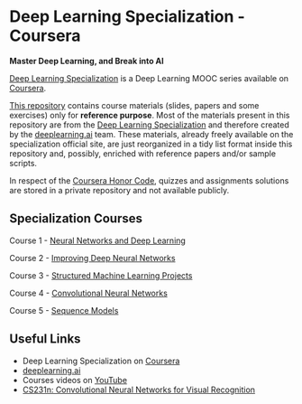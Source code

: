# Deep Learning Specialization - Coursera

**Master Deep Learning, and Break into AI**

[Deep Learning Specialization](https://www.coursera.org/specializations/deep-learning "Deep Learning Specialization on Coursera") is a Deep Learning MOOC series available on [Coursera](https://www.coursera.org/ "Coursera - Online Courses and Credentials From Top Educators."). 

[This repository](https://github.com/ngshya/deep-learning-coursera "Deep Learning - GiHub repository") contains course materials (slides, papers and some exercises) only for **reference purpose**. Most of the materials present in this repository are from the [Deep Learning Specialization](https://www.coursera.org/specializations/deep-learning "Deep Learning Specialization on Coursera") and therefore created by the [deeplearning.ai](https://www.deeplearning.ai/ "deeplearning.ai team") team. These materials, already freely available on the specialization official site, are just reorganized in a tidy list format inside this repository and, possibly, enriched with reference papers and/or sample scripts. 

In respect of the [Coursera Honor Code](https://learner.coursera.help/hc/en-us/articles/209818863-Coursera-Honor-Code "Coursera Honor Code"), quizzes and assignments solutions are stored in a private repository and not available publicly.


## Specialization Courses

Course 1 - [Neural Networks and Deep Learning](1-Neural-Networks-and-Deep-Learning "Course 1. Neural Networks and Deep Learning")

Course 2 - [Improving Deep Neural Networks](2-Improving-Deep-Neural-Networks "Course 2. Improving Deep Neural Networks: Hyperparameter tuning, Regularization and Optimization")

Course 3 - [Structured Machine Learning Projects](3-Structuring-Machine-Learning-Projects "Course 3. Structured Machine Learning Projects") 

Course 4 - [Convolutional Neural Networks](4-Convolutional-Neural-Networks "Course 4. Convolutional Neural Networks")

Course 5 - [Sequence Models](5-Sequence-Models "Course 5. Sequence Models") 


## Useful Links

* Deep Learning Specialization on [Coursera](https://www.coursera.org/specializations/deep-learning "Deep Learning Specialization on Coursera") 
* [deeplearning.ai](https://www.deeplearning.ai/ "deeplearning.ai")
* Courses videos on [YouTube](https://www.youtube.com/channel/UCcIXc5mJsHVYTZR1maL5l9w/playlists "Deep Learning on YouTube")
* [CS231n: Convolutional Neural Networks for Visual Recognition](http://cs231n.stanford.edu/ "Stanford CNN course")

